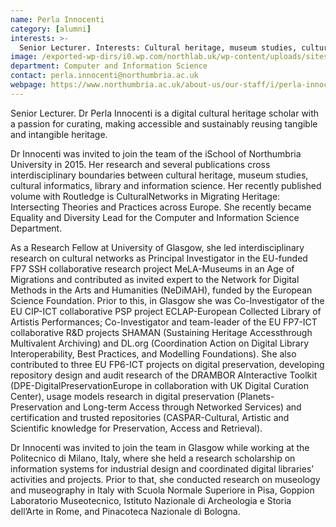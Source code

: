 ```yaml
---
name: Perla Innocenti
category: [alumni]
interests: >-
  Senior Lecturer. Interests: Cultural heritage, museum studies, cultural informatics, library and information science
image: /exported-wp-dirs/i0.wp.com/northlab.uk/wp-content/uploads/sites/15/2019/03/PerlaInnocenti13c8.jpg
department: Computer and Information Science
contact: perla.innocenti@northumbria.ac.uk
webpage: https://www.northumbria.ac.uk/about-us/our-staff/i/perla-innocenti/
---
```

Senior Lecturer. Dr Perla Innocenti is a digital cultural heritage scholar with a passion for curating, making accessible and sustainably reusing tangible and intangible heritage.

Dr Innocenti was invited to join the team of the iSchool of Northumbria University in 2015. Her research and several publications cross interdisciplinary boundaries between cultural heritage, museum studies, cultural informatics, library and information science. Her recently published volume with Routledge is CulturalNetworks in Migrating Heritage: Intersecting Theories and Practices across Europe. She recently became Equality and Diversity Lead for the Computer and Information Science Department.

As a Research Fellow at University of Glasgow, she led interdisciplinary research on cultural networks as Principal Investigator in the EU-funded FP7 SSH collaborative research project MeLA-Museums in an Age of Migrations and contributed as invited expert to the Network for Digital Methods in the Arts and Humanities (NeDiMAH), funded by the European Science Foundation. Prior to this, in Glasgow she was Co-Investigator of the EU CIP-ICT collaborative PSP project ECLAP-European Collected Library of Artistis Performances; Co-Investigator and team-leader of the EU FP7-ICT collaborative R&amp;D projects SHAMAN (Sustaining Heritage Accessthrough Multivalent Archiving) and DL.org (Coordination Action on Digital Library Interoperability, Best Practices, and Modelling Foundations). She also contributed to three EU FP6-ICT projects on digital preservation, developing repository design and audit research of the DRAMBOR AInteractive Toolkit (DPE-DigitalPreservationEurope in collaboration with UK Digital Curation Center), usage models research in digital preservation (Planets- Preservation and Long-term Access through Networked Services) and certification and trusted repositories (CASPAR-Cultural, Artistic and Scientific knowledge for Preservation, Access and Retrieval).

Dr Innocenti was invited to join the team in Glasgow while working at the Politecnico di Milano, Italy, where she held a research scholarship on information systems for industrial design and coordinated digital libraries’ activities and projects. Prior to that, she conducted research on museology and museography in Italy with Scuola Normale Superiore in Pisa, Goppion Laboratorio Museotecnico, Istituto Nazionale di Archeologia e Storia dell’Arte in Rome, and Pinacoteca Nazionale di Bologna.

&nbsp;

